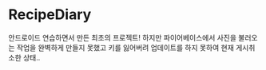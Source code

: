 # RecipeDiary

<p>안드로이드 연습하면서 만든 최초의 프로젝트! 하지만 파이어베이스에서 사진을 불러오는 작업을 완벽하게 만들지 못했고 키를 잃어버려 업데이트를 하지 못하여 현재 게시취소한 상태..</p>
